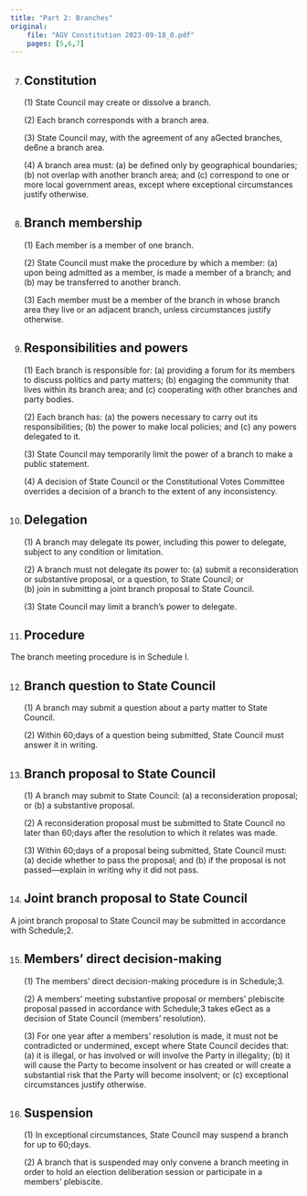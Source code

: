 ```yaml
---
title: "Part 2: Branches"
original:
    file: "AGV Constitution 2023-09-18_0.pdf"
    pages: [5,6,7]
---
```


7. ## Constitution

    (1)	State Council may create or dissolve a branch.
    
    (2)	Each branch corresponds with a branch area.

    (3)	State Council may, with the agreement of any aGected branches, de6ne a branch area.
    
    (4)	A branch area must:
        (a)	be defined only by geographical boundaries;
        (b)	not overlap with another branch area; and
        (c)	correspond to one or more local government areas, except where exceptional circumstances justify otherwise.

8. ## Branch membership

    (1)	Each member is a member of one branch.

    (2)	State Council must make the procedure by which a member:
        (a)	upon being admitted as a member, is made a member of a branch; and
        (b)	may be transferred to another branch.

    (3)	Each member must be a member of the branch in whose branch area they live or an adjacent branch, unless circumstances justify otherwise.

9. ## Responsibilities and powers

    (1)	Each branch is responsible for:
        (a)	providing a forum for its members to discuss politics and party matters;
        (b)	engaging the community that lives within its branch area; and
        (c)	cooperating with other branches and party bodies.

    (2)	Each branch has:
        (a)	the powers necessary to carry out its responsibilities;
        (b)	the power to make local policies; and
        (c)	any powers delegated to it.

    (3)	State Council may temporarily limit the power of a branch to make a public statement.

    (4)	A decision of State Council or the Constitutional Votes Committee overrides a decision of a branch to the extent of any inconsistency.

10. ## Delegation

    (1)	A branch may delegate its power, including this power to delegate, subject to any condition or limitation.

    (2)	A branch must not delegate its power to:
        (a)	submit a reconsideration or substantive proposal, or a question, to State Council; or   
        (b)	join in submitting a joint branch proposal to State Council.

    (3)	State Council may limit a branch’s power to delegate.

11. ## Procedure

The branch meeting procedure is in Schedule l.

12. ## Branch question to State Council

    (1)	A branch may submit a question about a party matter to State Council.
    
    (2)	Within 60;days of a question being submitted, State Council must answer it in writing.

13. ## Branch proposal to State Council

    (1)	A branch may submit to State Council:
        (a)	a reconsideration proposal; or
        (b)	a substantive proposal.

    (2)	A reconsideration proposal must be submitted to State Council no later than 60;days after the resolution to which it relates was made.

    (3)	Within 60;days of a proposal being submitted, State Council must:
        (a)	decide whether to pass the proposal; and
        (b)	if the proposal is not passed—explain in writing why it did not pass.

14. ## Joint branch proposal to State Council

A joint branch proposal to State Council may be submitted in accordance with Schedule;2.

15. ## Members’ direct decision-making

    (1)	The members’ direct decision-making procedure is in Schedule;3.

    (2)	A members’ meeting substantive proposal or members’ plebiscite proposal passed in accordance with Schedule;3 takes eGect as a decision of State Council (members’ resolution).

    (3)	For one year after a members’ resolution is made, it must not be contradicted or undermined, except where State Council decides that:
        (a)	it is illegal, or has involved or will involve the Party in illegality;
        (b)	it will cause the Party to become insolvent or has created or will create a substantial risk that the Party will become insolvent; or
        (c)	exceptional circumstances justify otherwise.

16. ## Suspension

    (1)	In exceptional circumstances, State Council may suspend a branch for up to 60;days.
    
    (2)	A branch that is suspended may only convene a branch meeting in order to hold an election deliberation session or participate in a members’ plebiscite.